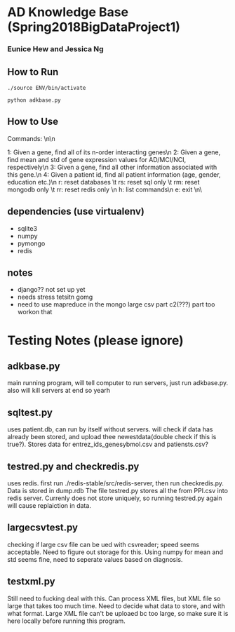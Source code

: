 # AD Knowledge Base (Spring2018BigDataProject1)
### Eunice Hew and Jessica Ng

## How to Run

`./source ENV/bin/activate`

`python adkbase.py`

## How to Use

Commands: \n\n

1: Given a gene, find all of its n-order interacting genes\n
2: Given a gene, find mean and std of gene expression values for AD/MCI/NCI, respectively\n
3: Given a gene, find all other information associated with this gene.\n
4: Given a patient id, find all patient information (age, gender, education etc.)\n
r: reset databases
\t rs: reset sql only
\t rm: reset mongodb only
\t rr: reset redis only \n
h: list commands\n
e: exit
\n\

## dependencies (use virtualenv) 
- sqlite3
- numpy
- pymongo
- redis

## notes
- django?? not set up yet
- needs stress tetsitn gomg 
- need to use mapreduce in the mongo large csv part c2(???) part too workon that


# Testing Notes (please ignore)

## adkbase.py

main running program, will tell computer to run servers, just run adkbase.py. also will kill servers at end so yearh

## sqltest.py

uses patient.db, can run by itself without servers. will check if data has already been stored, and upload thee newestdata(double check if this is true?). Stores data for entrez_ids_genesybmol.csv and patiensts.csv?


## testred.py and checkredis.py

uses redis. first run ./redis-stable/src/redis-server, then run checkredis.py. Data is stored in dump.rdb The file testred.py stores all the from PPI.csv into redis server. Currenly does not store uniquely, so running testred.py again will cause replaiction in data. 


## largecsvtest.py

checking if large csv file can be ued with csvreader; speed seems acceptable. Need to figure out storage for this. Using numpy for mean and std seems fine, need to seperate values based on diagnosis. 


## testxml.py

Still need to fucking deal with this. Can process XML files, but XML file so large that takes too much time. Need to decide what data to store, and with what format. Large XML file can't be uploaed bc too large, so make sure it is here locally before running this program. 